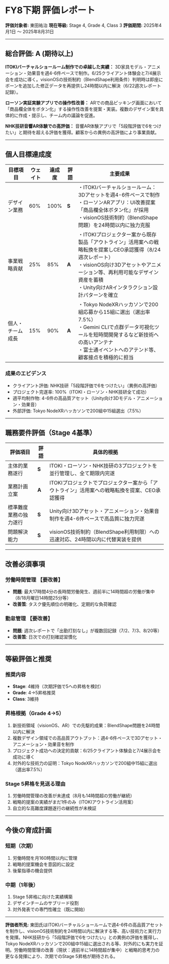 # FY8下期 評価レポート

**評価対象者:** 東田祐治
**現在等級:** Stage 4, Grade 4, Class 3
**評価期間:** 2025年4月1日 ～ 2025年8月31日

---

## 総合評価: **A (期待以上)**

**ITOKIバーチャルショールーム制作での卓越した実績：**
3D家具モデル・アニメーション・効果音を週4-6件ペースで制作。6/25クライアント体験会と7/4展示会を成功に導く。visionOSの技術制約（BlendShape利用条件）判明時は即座にボーンを追加した修正データを再提供し24時間以内に解決（6/22週次レポート記録）。

**ローソン実証実験アプリでの操作性改善：**
ARでの商品ピッキング画面において「商品欄全体をボタン化」する操作性改善を提案・実装。複数のデザイン案を具体的に作成・提示し、チーム内の議論を促進。

**NHK技研音響AR体験での高評価：**
音響AR体験アプリで「5段階評価で6をつけたい」と期待を超える評価を獲得。顧客からの異例の高評価により事業貢献。

---

## 個人目標達成度

| 目標項目 | ウェイト | 達成度 | 評語 | 主要成果 |
|---------|---------|--------|------|---------|
| デザイン業務 | 60% | 100% | **S** | ・ITOKIバーチャルショールーム：3Dアセットを週4-6件ペースで制作<br>・ローソンARアプリ：UI改善提案「商品欄全体ボタン化」が採用<br>・visionOS技術制約（BlendShape問題）を24時間以内に独力克服 |
| 事業戦略貢献 | 25% | 85% | **A** | ・ITOKIプロジェクター案から既存製品「アウトライン」活用案への戦略転換を提案しCEO承認獲得（8/24週次レポート）<br>・visionOS向け3Dアセットやアニメーション等、再利用可能なデザイン資産を蓄積<br>・Unity向けARインタラクション設計パターンを確立 |
| 個人・チーム成長 | 15% | 90% | **A** | ・Tokyo NodeXRハッカソンで200組応募から15組に選出（選出率7.5%）<br>・Gemini CLIで点群データ可視化ツールを短時間開発するなど新技術への高いアンテナ<br>・富士通イベントへのアテンド等、顧客接点を積極的に担当 |

### 成果のエビデンス
- クライアント評価: NHK技研「5段階評価で6をつけたい」（異例の高評価）
- プロジェクト完遂率: 100%（ITOKI・ローソン・NHK技研全て成功）
- 週平均制作物: 4-6件の高品質アセット（Unity向け3Dモデル・アニメーション・効果音）
- 外部評価: Tokyo NodeXRハッカソンで200組中15組選出（7.5%）

---

## 職務要件評価（Stage 4基準）

| 評価項目 | 評語 | 具体的根拠 |
|---------|------|------------|
| 主体的業務遂行 | **S** | ITOKI・ローソン・NHK技研の3プロジェクトを並行管理し、全て期限内完遂 |
| 業務計画立案 | **A** | ITOKIプロジェクトでプロジェクター案から「アウトライン」活用案への戦略転換を提案、CEO承認獲得 |
| 標準難度業務の独力遂行 | **S** | Unity向け3Dアセット・アニメーション・効果音制作を週4-6件ペースで高品質に独力完遂 |
| 問題解決能力 | **S** | visionOS技術制約（BlendShape利用制限）への迅速対応、24時間以内に代替実装を提供 |

---

## 改善必須事項

### 労働時間管理 【要改善】
- **問題**: 最大17時間4分の長時間労働発生、週前半に14時間超の労働が集中（8/18月曜日14時間25分等）
- **改善策**: タスク優先順位の明確化、定期的な負荷確認

### 勤怠管理 【要改善】
- **問題**: 週次レポートで「出勤打刻なし」が複数回記録（7/2、7/3、8/20等）
- **改善策**: 日次での打刻確認習慣化

---

## 等級評価と推奨

### 推奨内容
- **Stage**: 4維持（次期評価で5への昇格を検討）
- **Grade**: 4→5昇格推奨
- **Class**: 3維持

### 昇格根拠（Grade 4→5）
1. 新技術領域（visionOS、AR）での先駆的成果：BlendShape問題を24時間以内に解決
2. 複数デザイン領域での高品質アウトプット：週4-6件ペースで3Dアセット・アニメーション・効果音を制作
3. プロジェクト成功への決定的貢献：6/25クライアント体験会と7/4展示会を成功に導く
4. 対外的な技術力の証明：Tokyo NodeXRハッカソンで200組中15組に選出（選出率7.5%）

### Stage 5昇格を見送る理由
1. 労働時間管理の改善が未達成（8月も14時間超の労働が継続）
2. 戦略的提案の実績がまだ1件のみ（ITOKIアウトライン活用案）
3. 自立的な高難度課題遂行の継続性が未検証

---

## 今後の育成計画

### 短期（次期）
1. 労働時間を月160時間以内に管理
2. 戦略的提案機会を意図的に設定
3. 後輩指導の機会提供

### 中期（1年後）
1. Stage 5昇格に向けた実績構築
2. デザインチームのサブリード役割
3. 対外発表での専門性確立（既に開始）

---

**評価者所見:**
東田氏はITOKIバーチャルショールームで週4-6件の高品質アセットを制作し、visionOS技術制約を24時間以内に解決する等、高い技術力と実行力を発揮。NHK技研から「5段階評価で6をつけたい」との異例の評価を獲得し、Tokyo NodeXRハッカソンで200組中15組に選出される等、対外的にも実力を証明。労働時間管理の改善（現状：週前半に14時間超が集中）と戦略的思考力の更なる発揮により、次期でのStage 5昇格が期待される。